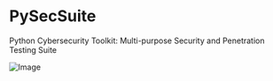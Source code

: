 # PySecSuite
Python Cybersecurity Toolkit: Multi-purpose Security and Penetration Testing Suite

![Image](https://github.com/user-attachments/assets/c499e637-2767-458d-8285-661ba19ae5d5) 
